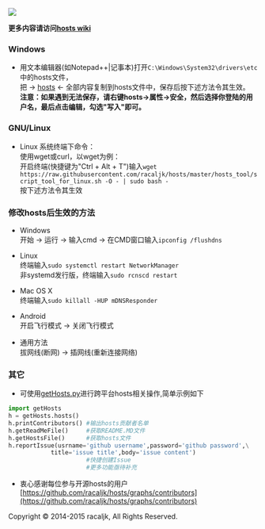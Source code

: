 ![](https://www.google.com.hk/logos/doodles/2015/evidence-of-water-found-on-mars-5652760466817024.2-hp.gif)

**更多内容请访问[hosts wiki](https://github.com/racaljk/hosts/wiki)**

### Windows
* 用文本编辑器(如Notepad++|记事本)打开`C:\Windows\System32\drivers\etc`中的hosts文件，  
把 -> [hosts](https://raw.githubusercontent.com/racaljk/hosts/master/hosts) <- 全部内容复制到hosts文件中，保存后按下述方法令其生效。
<br>**注意：如果遇到无法保存，请右键hosts->属性->安全，然后选择你登陆的用户名，最后点击编辑，勾选"写入"即可。**

### GNU/Linux
* Linux 系统终端下命令：  
使用wget或curl，以wget为例：  
开启终端(快捷键为"Ctrl + Alt + T")输入`wget https://raw.githubusercontent.com/racaljk/hosts/master/hosts_tool/script_tool_for_linux.sh -O - | sudo bash -`
<br>按下述方法令其生效

### 修改hosts后生效的方法
* Windows  
开始 -> 运行 -> 输入cmd -> 在CMD窗口输入`ipconfig /flushdns`
  
* Linux  
终端输入`sudo systemctl restart NetworkManager`
<br>非systemd发行版，终端输入`sudo rcnscd restart`
  
* Mac OS X  
终端输入`sudo killall -HUP mDNSResponder`
  
* Android  
开启飞行模式 -> 关闭飞行模式  
  
* 通用方法  
拔网线(断网) -> 插网线(重新连接网络)  
  
### 其它
* 可使用[getHosts.py](https://github.com/racaljk/hosts/blob/master/getHosts.py)进行跨平台hosts相关操作,简单示例如下
```python
import getHosts
h = getHosts.hosts()
h.printContributors() #输出hosts贡献者名单
h.getReadMeFile()     #获取README.MD文件
h.getHostsFile()      #获取hosts文件
h.reportIssue(usrname='github username',password='github password',\
			title='issue title',body='issue content')
              		  #快捷创建Issue
                      #更多功能亟待补充
```
* 衷心感谢每位参与开源hosts的用户[https://github.com/racaljk/hosts/graphs/contributors](https://github.com/racaljk/hosts/graphs/contributors)

Copyright © 2014-2015 racaljk, All Rights Reserved.
